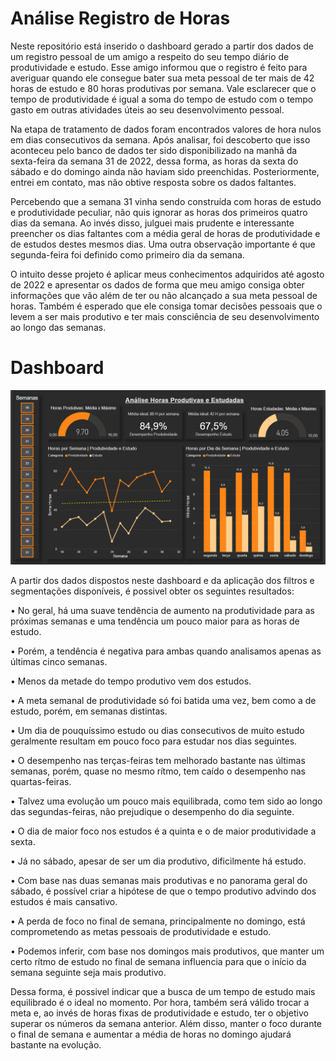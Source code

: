 
# Análise Registro de Horas

 Neste repositório está inserido o dashboard gerado a partir dos dados de um registro pessoal de um amigo a respeito do seu tempo diário de produtividade e estudo. Esse amigo informou que o registro é feito para averiguar quando ele consegue bater sua meta pessoal de ter mais de 42 horas de estudo e 80 horas produtivas por semana. Vale esclarecer que o tempo de produtividade é igual a soma do tempo de estudo com o tempo gasto em outras atividades úteis ao seu desenvolvimento pessoal.


 Na etapa de tratamento de dados foram encontrados valores de hora nulos em dias consecutivos da semana. Após analisar, foi descoberto que isso aconteceu pelo banco de dados ter sido disponibilizado na manhã da sexta-feira da semana 31 de 2022, dessa forma, as horas da sexta do sábado e do domingo ainda não haviam sido preenchidas. Posteriormente, entrei em contato, mas não obtive resposta sobre os dados faltantes.


 Percebendo que a semana 31 vinha sendo construída com horas de estudo e produtividade peculiar, não quis ignorar as horas dos primeiros quatro dias da semana. Ao invés disso, julguei mais prudente e interessante preencher os dias faltantes com a média geral de horas de produtividade e de estudos destes mesmos dias. Uma outra observação importante é que segunda-feira foi definido como primeiro dia da semana.


 O intuito desse projeto é aplicar meus conhecimentos adquiridos até agosto de 2022 e apresentar os dados de forma que meu amigo consiga obter informações que vão além de ter ou não alcançado a sua meta pessoal de horas. Também é esperado que ele consiga tomar decisões pessoais que o levem a ser mais produtivo e ter mais consciência de seu desenvolvimento ao longo das semanas.



# Dashboard
<img src = "Dashboard.png">


 A partir dos dados dispostos neste dashboard e da aplicação dos filtros e segmentações disponíveis, é possivel obter os seguintes resultados:

  • No geral, há uma suave tendência de aumento na produtividade para as próximas semanas e uma tendência um pouco maior para as horas de estudo.

  • Porém, a tendência é negativa para ambas quando analisamos apenas as últimas cinco semanas.

  • Menos da metade do tempo produtivo vem dos estudos. 

  • A meta semanal de produtividade só foi batida uma vez, bem como a de estudo, porém, em semanas distintas.

  • Um dia de pouquíssimo estudo ou dias consecutivos de muito estudo geralmente resultam em pouco foco para estudar nos dias seguintes.

  • O desempenho nas terças-feiras tem melhorado bastante nas últimas semanas, porém, quase no mesmo rítmo, tem caído o desempenho nas quartas-feiras.

  • Talvez uma evolução um pouco mais equilibrada, como tem sido ao longo das segundas-feiras, não prejudique o desempenho do dia seguinte.

  • O dia de maior foco nos estudos é a quinta e o de maior produtividade a sexta.

  • Já no sábado, apesar de ser um dia produtivo, dificilmente há estudo.

  • Com base nas duas semanas mais produtivas e no panorama geral do sábado, é possível criar a hipótese de que o tempo produtivo advindo dos estudos é mais cansativo.

  • A perda de foco no final de semana, principalmente no domingo, está comprometendo as metas pessoais de produtividade e estudo.

  • Podemos inferir, com base nos domingos mais produtivos,  que manter um certo rítmo de estudo no final de semana influencia para que o início da semana seguinte seja mais produtivo. 

Dessa forma, é possivel indicar que a busca de um tempo de estudo mais equilibrado é o ideal no momento. Por hora, também será válido trocar a meta e, ao invés de horas fixas de produtividade e estudo, ter o objetivo superar os números da semana anterior. Além disso, manter o foco durante o final de semana e aumentar a média de horas no domingo ajudará bastante na evolução.